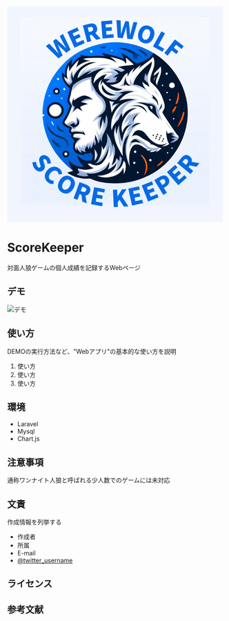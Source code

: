![ロゴ](public/logo.png)
# ScoreKeeper

対面人狼ゲームの個人成績を記録するWebページ


## デモ

![デモ](https://image-url.gif)


## 使い方

DEMOの実行方法など、"Webアプリ"の基本的な使い方を説明

1. 使い方
2. 使い方
3. 使い方


## 環境

* Laravel
* Mysql
* Chart.js


## 注意事項

通称ワンナイト人狼と呼ばれる少人数でのゲームには未対応


## 文責

作成情報を列挙する

* 作成者
* 所属
* E-mail
* [@twitter_username](https://twitter.com/twitter_username)


## ライセンス


## 参考文献
